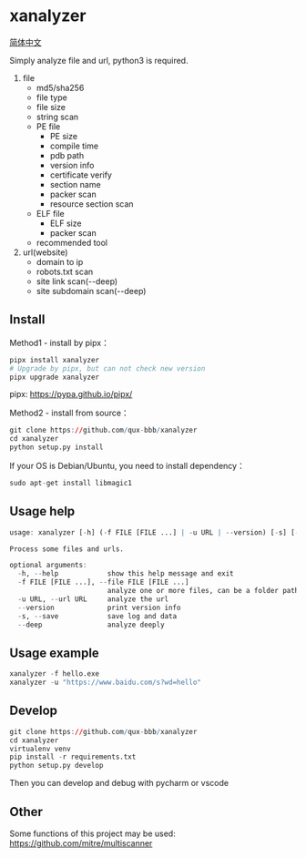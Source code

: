 # xanalyzer

[简体中文](README.md)  

Simply analyze file and url, python3 is required.  

1. file
    - md5/sha256
    - file type
    - file size
    - string scan
    - PE file
        - PE size
        - compile time
        - pdb path
        - version info
        - certificate verify
        - section name
        - packer scan
        - resource section scan
    - ELF file
        - ELF size
        - packer scan
    - recommended tool
2. url(website)
    - domain to ip
    - robots.txt scan
    - site link scan(--deep)
    - site subdomain scan(--deep)

## Install
Method1 - install by pipx：  
```r
pipx install xanalyzer
# Upgrade by pipx, but can not check new version
pipx upgrade xanalyzer
```
pipx: https://pypa.github.io/pipx/  

Method2 - install from source：  
```r
git clone https://github.com/qux-bbb/xanalyzer
cd xanalyzer
python setup.py install
```

If your OS is Debian/Ubuntu, you need to install dependency：  
```r
sudo apt-get install libmagic1
```

## Usage help
```r
usage: xanalyzer [-h] (-f FILE [FILE ...] | -u URL | --version) [-s] [--deep]

Process some files and urls.

optional arguments:
  -h, --help            show this help message and exit
  -f FILE [FILE ...], --file FILE [FILE ...]
                        analyze one or more files, can be a folder path
  -u URL, --url URL     analyze the url
  --version             print version info
  -s, --save            save log and data
  --deep                analyze deeply
```

## Usage example
```r
xanalyzer -f hello.exe
xanalyzer -u "https://www.baidu.com/s?wd=hello"
```

## Develop
```r
git clone https://github.com/qux-bbb/xanalyzer
cd xanalyzer
virtualenv venv
pip install -r requirements.txt
python setup.py develop
```
Then you can develop and debug with pycharm or vscode  


## Other
Some functions of this project may be used:  
https://github.com/mitre/multiscanner  
